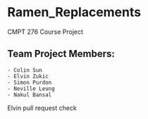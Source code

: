 # Ramen_Replacements
CMPT 276 Course Project

## Team Project Members:
    - Colin Sun
    - Elvin Zukic
    - Simon Purdon
    - Neville Leung
    - Nakul Bansal

Elvin pull request check
